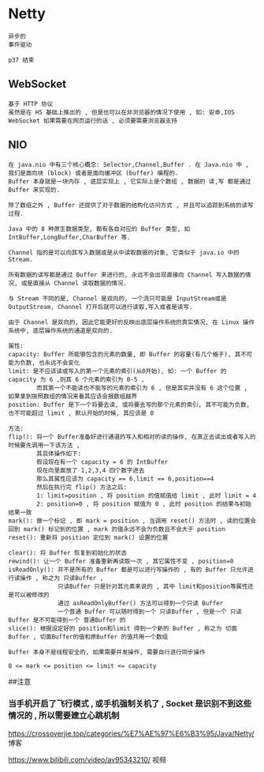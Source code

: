 # Netty

    异步的
    事件驱动
    
    p37 结束
    
    
## WebSocket

    基于 HTTP 协议
    虽然是在 H5 基础上推出的 , 但是也可以在非浏览器的情况下使用 , 如: 安卓,IOS 
    WebSocket 如果需要在网页运行的话 , 必须要需要浏览器支持
    
## NIO
    
    在 java.nio 中有三个核心概念: Selector,Channel,Buffer . 在 Java.nio 中 , 我们是面向块 (block) 或者是面向缓冲区 (buffer) 编程的.
    Buffer 本身就是一块内存 , 底层实现上 , 它实际上是个数组 , 数据的 读,写 都是通过 Buffer 来实现的.
    
    除了数组之外 , Buffer 还提供了对于数据的结构化访问方式 , 并且可以追踪到系统的读写过程.
    
    Java 中的 8 种原生数据类型, 都有各自对应的 Buffer 类型, 如 IntBuffer,LongBuffer,CharBuffer 等.
    
    Channel 指的是可以向其写入数据或是从中读取数据的对象, 它类似于 java.io 中的 Stream.
    
    所有数据的读写都是通过 Buffer 来进行的, 永远不会出现直接向 Channel 写入数据的情况, 或是直接从 Channel 读取数据的情况.
    
    与 Stream 不同的是, Channel 是双向的, 一个流只可能是 InputStream或是OutputStream, Channel 打开后就可以进行读取,写入或者是读写.
    
    由于 Channel 是双向的, 因此它能更好的反映出底层操作系统的真实情况, 在 Linux 操作系统中, 底层操作系统的通道是双向的.
    
    属性: 
    capacity: Buffer 所能够包含的元素的数量, 即 Buffer 的容量(有几个格子), 其不可能为负数, 也永远不会变化
    limit: 是不应该读或写入的第一个元素的索引(从0开始), 如: 一个 Buffer 的 capacity 为 6 ,则其 6 个元素的索引为 0-5 , 
            而其第一个不能读也不能写的元素的索引为 6 , 但是其实并没有 6 这个位置 , 如果拿到按照数组的情况来看其应该会报数组越界
    position: Buffer 是下一个将要去读, 或将要去写的那个元素的索引, 其不可能为负数, 也不可能超过 limit , 默认开始的时候, 其应该是 0
    
    方法: 
    flip(): 将一个 Buffer准备好进行通道的写入和相对的读的操作, 在真正去读出或者写入的时候要先调用一下该方法 ,  
            其具体操作如下:
            假设现在有一个 capacity = 6 的 IntBuffer
            现在向里面放了 1,2,3,4 四个数字进去
            那么其属性应该为 capacity == 6,limit == 6,position==4 
            然后在执行完 flip() 方法之后: 
            1: limit=position , 将 position 的值赋值给 limit , 此时 limit = 4
            2: position=0 , 将 position 赋值为 0 , 此时 position 的结果与初始结果一致
    mark(): 做一个标记 , 即 mark = position , 当调用 reset() 方法时 , 读的位置会回到 mark() 标记到的位置 , mark 的值永远不会为负数且不会大于 position
    reset(): 重新将 position 定位到 mark() 设置的位置
    
    clear(): 将 Buffer 恢复到初始化的状态
    rewind(): 让一个 Buffer 准备重新再读取一次 , 其它属性不变 , position=0
    isReadOnly(): 并不是所有的 Buffer 都是可以进行写操作的 , 有的 Buffer 只允许进行读操作 , 称之为 只读Buffer , 
                  只读Buffer 只是针对其元素来说的 , 其中 limit和position等属性还是可以被修改的
                  通过 asReadOnlyBuffer() 方法可以得到一个只读 Buffer 
                  一个普通 Buffer 可以随时得到一个 只读Buffer , 但是一个 只读Buffer 是不可能得到一个 普通Buffer 的
    slice(): 根据设定好的 position和limit 得到一个新的 Buffer , 称之为 切面Buffer , 切面Buffer的值和原Buffer 的值共用一个数组
        
    Buffer 本身不是线程安全的, 如果需要并发操作, 需要自行进行同步操作
    
    0 <= mark <= position <= limit <= capacity
    
     
            
##注意

### 当手机开启了飞行模式 , 或手机强制关机了 , Socket 是识别不到这些情况的 , 所以需要建立心跳机制

https://crossoverjie.top/categories/%E7%AE%97%E6%B3%95/Java/Netty/      博客

https://www.bilibili.com/video/av95343210/  视频